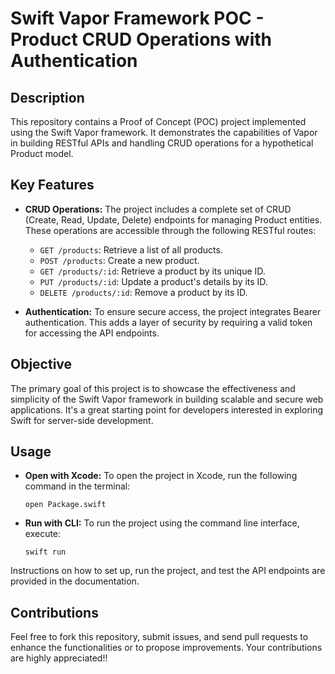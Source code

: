 # Swift Vapor Framework POC - Product CRUD Operations with Authentication

## Description
This repository contains a Proof of Concept (POC) project implemented using the Swift Vapor framework. It demonstrates the capabilities of Vapor in building RESTful APIs and handling CRUD operations for a hypothetical Product model.

## Key Features
- **CRUD Operations:** The project includes a complete set of CRUD (Create, Read, Update, Delete) endpoints for managing Product entities. These operations are accessible through the following RESTful routes:
  - `GET /products`: Retrieve a list of all products.
  - `POST /products`: Create a new product.
  - `GET /products/:id`: Retrieve a product by its unique ID.
  - `PUT /products/:id`: Update a product's details by its ID.
  - `DELETE /products/:id`: Remove a product by its ID.

- **Authentication:** To ensure secure access, the project integrates Bearer authentication. This adds a layer of security by requiring a valid token for accessing the API endpoints.

## Objective
The primary goal of this project is to showcase the effectiveness and simplicity of the Swift Vapor framework in building scalable and secure web applications. It's a great starting point for developers interested in exploring Swift for server-side development.

## Usage
- **Open with Xcode:**
  To open the project in Xcode, run the following command in the terminal:
  ```
  open Package.swift
  ```
- **Run with CLI:**
  To run the project using the command line interface, execute:
  ```
  swift run
  ```

Instructions on how to set up, run the project, and test the API endpoints are provided in the documentation.

## Contributions
Feel free to fork this repository, submit issues, and send pull requests to enhance the functionalities or to propose improvements. Your contributions are highly appreciated!!
